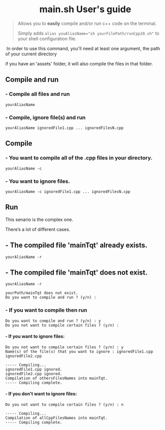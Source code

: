 <div align="center">
    <h1>
        main.sh User's guide
    </h1>
</div>

> Allows you to **easily** compile and/or run c++ code on the terminal.
>
>  Simply adds `alias youAliasName="sh yourFilePath/runCpp20.sh"` to your shell
> configuration file.

​	In order to use this command, you'll need at least one argument, the path of your
current directory

if you have an 'assets' folder, it will also compile the files in that folder.

## Compile and run

### - Compile all files and run

```shell
yourAliasName
```

### - Compile, ignore file(s) and run

```shell
yourAliasName ignoredFile1.cpp ... ignoredFilesN.cpp
```



## Compile

### - You want to compile all of the .cpp files in your directory.

```shell
yourAliasName -c
```

### - You want to ignore files.

```shell
yourAliasName -c ignoredFile1.cpp ... ignoredFilesN.cpp
```

## Run

This senario is the complex one.

There’s a lot of different cases.

## - The compiled file 'mainTqt' already exists.

```shell
yourAliasName -r
```

## - The compiled file 'mainTqt' does not exist.

```shell
yourAliasName -r
```

```shell
yourPath/mainTqt does not exist.
Do you want to compile and run ? (y/n) :
```

### - If you want to compile then run

```shell
Do you want to compile and run ? (y/n) : y
Do you not want to compile certain files ? (y/n) :
```

#### - If you want to ignore files:

```shell
Do you not want to compile certain files ? (y/n) : y
Name(s) of the file(s) that you want to ignore : ignoredFile1.cpp ignoredFile2.cpp

----- Compiling...
ignoredFile1.cpp ignored.
ignoredFile2.cpp ignored.
Compilation of othersFilesNames into mainTqt.
----- Compiling complete.
```

#### - If you don't  want to ignore files:

```shell
Do you not want to compile certain files ? (y/n) : n

----- Compiling...
Compilation of allCppFilesNames into mainTqt.
----- Compiling complete.
```
